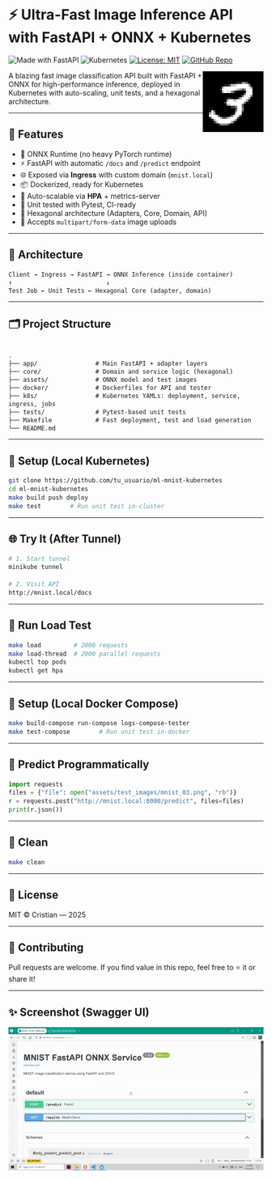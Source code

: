 # ⚡ Ultra-Fast Image Inference API with FastAPI + ONNX + Kubernetes

![Made with FastAPI](https://img.shields.io/badge/Powered%20By-FastAPI-00b300?logo=fastapi&logoColor=white)
![Kubernetes](https://img.shields.io/badge/K8s-AutoScaling-blue?logo=kubernetes)
[![License: MIT](https://img.shields.io/badge/License-MIT-yellow.svg)](https://opensource.org/licenses/MIT)
[![GitHub Repo](https://img.shields.io/badge/Repo-GitHub-black?logo=github)](https://github.com/CristianLazoQuispe/ML-Mnist-kubernetes)


<img src="assets/test_images/mnist_03.png" width="120" align="right"/>

A blazing fast image classification API built with FastAPI + ONNX for high-performance inference, deployed in Kubernetes with auto-scaling, unit tests, and a hexagonal architecture.

---

## 🚀 Features

- 🧠 ONNX Runtime (no heavy PyTorch runtime)
- ⚡ FastAPI with automatic `/docs` and `/predict` endpoint
- 🌐 Exposed via **Ingress** with custom domain (`mnist.local`)
- 📦 Dockerized, ready for Kubernetes
- 🔁 Auto-scalable via **HPA** + metrics-server
- 🧪 Unit tested with Pytest, CI-ready
- 🧱 Hexagonal architecture (Adapters, Core, Domain, API)
- 📸 Accepts `multipart/form-data` image uploads

---

## 🧬 Architecture

```
Client → Ingress → FastAPI → ONNX Inference (inside container)
↑                          ↓
Test Job ← Unit Tests ← Hexagonal Core (adapter, domain)
```

---

## 🗂️ Project Structure

```

.
├── app/                # Main FastAPI + adapter layers
├── core/               # Domain and service logic (hexagonal)
├── assets/             # ONNX model and test images
├── docker/             # Dockerfiles for API and tester
├── k8s/                # Kubernetes YAMLs: deployment, service, ingress, jobs
├── tests/              # Pytest-based unit tests
├── Makefile            # Fast deployment, test and load generation
└── README.md

```

---

## 🔧 Setup (Local Kubernetes)

```bash
git clone https://github.com/tu_usuario/ml-mnist-kubernetes
cd ml-mnist-kubernetes
make build push deploy
make test        # Run unit test in-cluster
````

---

## 🌐 Try It (After Tunnel)

```bash
# 1. Start tunnel
minikube tunnel

# 2. Visit API
http://mnist.local/docs
```

---

## 🧪 Run Load Test

```bash
make load         # 2000 requests
make load-thread  # 2000 parallel requests
kubectl top pods
kubectl get hpa
```


---

## 🔧 Setup (Local Docker Compose)

```bash
make build-compose run-compose logs-compose-tester
make test-compose        # Run unit test in-docker
````

---

## 🧠 Predict Programmatically

```python
import requests
files = {"file": open("assets/test_images/mnist_03.png", "rb")}
r = requests.post("http://mnist.local:8000/predict", files=files)
print(r.json())
```

---

## 🧹 Clean

```bash
make clean
```

---

## 📄 License

MIT © Cristian — 2025

---

## 🙌 Contributing

Pull requests are welcome. If you find value in this repo, feel free to ⭐ it or share it!

---

## ✨ Screenshot (Swagger UI)

<!-- Replace with your screenshot -->

![Swagger UI](assets/fastapi-docs.gif)

````
